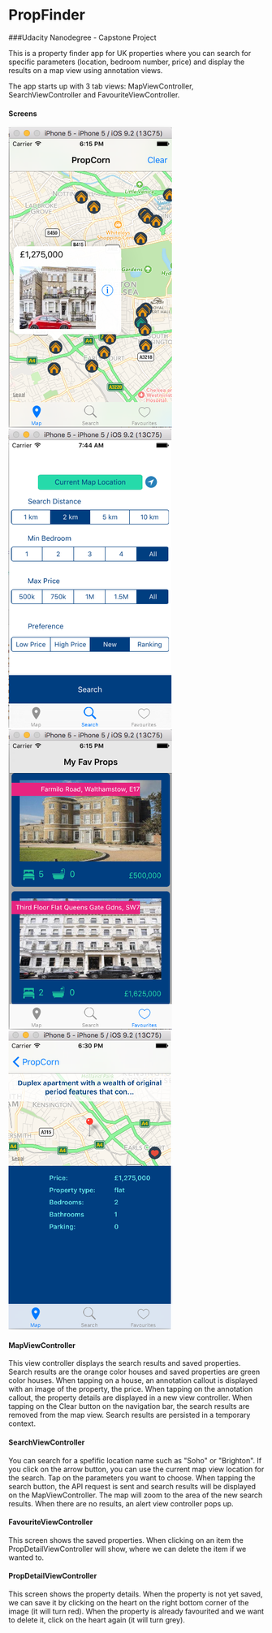 # PropFinder
###Udacity Nanodegree - Capstone Project

This is a property finder app for UK properties where you can search for specific parameters (location, bedroom number, price) and display the results on a map view using annotation views.

The app starts up with 3 tab views: MapViewController, SearchViewController and FavouriteViewController.

#### Screens
![MapViewController screen shot](https://github.com/nhimkova/PropFinder/blob/master/ReadMe/mapviewcontroller.png)
![SearchViewController screen shot](https://github.com/nhimkova/PropFinder/blob/master/ReadMe/searchviewcontroller.png)
![FavoriteViewController screen shot](https://github.com/nhimkova/PropFinder/blob/master/ReadMe/favouriteviewcontroller.png)
![PropDetailViewController screen shot](https://github.com/nhimkova/PropFinder/blob/master/ReadMe/propdetailviewcontroller.png)

#### MapViewController
This view controller displays the search results and saved properties. Search results are the orange color houses and saved properties are green color houses.
When tapping on a house, an annotation callout is displayed with an image of the property, the price. 
When tapping on the annotation callout, the property details are displayed in a new view controller.
When tapping on the Clear button on the navigation bar, the search results are removed from the map view. 
Search results are persisted in a temporary context.

#### SearchViewController
You can search for a spefific location name such as "Soho" or "Brighton". If you click on the arrow button, you can use the current map view location for the search.
Tap on the parameters you want to choose. When tapping the search button, the API request is sent and search results will be displayed on the MapViewController.
The map will zoom to the area of the new search results. When there are no results, an alert view controller pops up. 

#### FavouriteViewController
This screen shows the saved properties. When clicking on an item the PropDetailViewController will show, where we can delete the item if we wanted to.

#### PropDetailViewController
This screen shows the property details. When the property is not yet saved, we can save it by clicking on the heart on the right bottom corner of the image (it will turn red).
When the property is already favourited and we want to delete it, click on the heart again (it will turn grey). 
